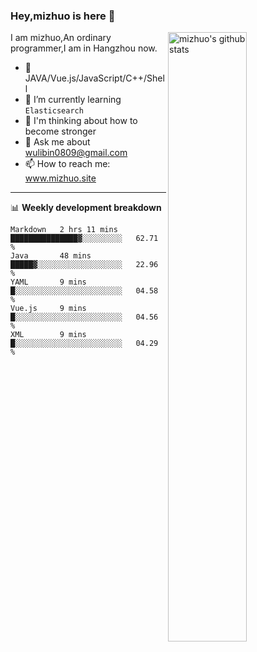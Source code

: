 ### Hey,mizhuo is here 👋

<img align="right" alt="mizhuo's github stats" width="50%" src="https://github-readme-stats.vercel.app/api?username=mizhuo&theme=tokyonight&show_icons=true">

I am mizhuo,An ordinary programmer,I am in Hangzhou now.

- 🔭 JAVA/Vue.js/JavaScript/C++/Shell
- 🌱 I’m currently learning `Elasticsearch`
- 🤔 I'm thinking about how to become stronger
- 💬 Ask me about wulibin0809@gmail.com
- 📫 How to reach me: www.mizhuo.site

---
📊 **Weekly development breakdown**

<!--START_SECTION:waka-->
```text
Markdown   2 hrs 11 mins   ███████████████▓░░░░░░░░░   62.71 % 
Java       48 mins         █████▓░░░░░░░░░░░░░░░░░░░   22.96 % 
YAML       9 mins          █░░░░░░░░░░░░░░░░░░░░░░░░   04.58 % 
Vue.js     9 mins          █░░░░░░░░░░░░░░░░░░░░░░░░   04.56 % 
XML        9 mins          █░░░░░░░░░░░░░░░░░░░░░░░░   04.29 % 
```
<!--END_SECTION:waka-->
